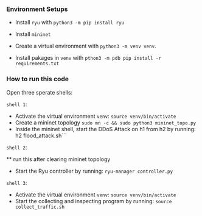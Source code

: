 ### Environment Setups
- Install `ryu` with ```python3 -m pip install ryu```
- Install `mininet`

- Create a virtual environment with ```python3 -m venv venv```.
- Install pakages in `venv` with ```pthon3 -m pdb pip install -r requirements.txt```
### How to run this code

Open three sperate shells:

`shell 1`:
- Activate the virtual environment ```venv```: 
```source venv/bin/activate```
- Create a mininet topology
```sudo mn -c && sudo python3 mininet_topo.py```
- Inside the mininet shell, start the DDoS Attack on h1 from h2 by running: ```
```h2 flood_attack.sh```

`shell 2`:

** run this after clearing mininet topology
- Start the Ryu controller by running: ```ryu-manager controller.py```

`shell 3`:
- Activate the virtual environment ```venv```: 
```source venv/bin/activate```
- Start the collecting and inspecting program by running: ```source collect_traffic.sh```

